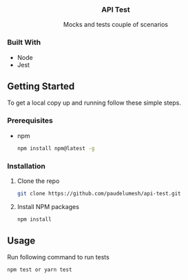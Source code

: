 <p align="center">
  <h3 align="center">API Test</h3>

  <p align="center">
    Mocks and tests couple of scenarios
    <br />
  </p>
</p>

### Built With

* Node
* Jest



<!-- GETTING STARTED -->
## Getting Started

To get a local copy up and running follow these simple steps.

### Prerequisites
* npm
  ```sh
  npm install npm@latest -g
  ```

### Installation

1. Clone the repo
   ```sh
   git clone https://github.com/paudelumesh/api-test.git  
   ```
2. Install NPM packages
   ```sh
   npm install
   ```

<!-- USAGE EXAMPLES -->
## Usage
Run following command to run tests
   ```sh
   npm test or yarn test
   ```